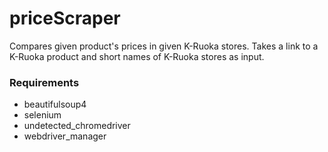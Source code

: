# priceScraper

Compares given product's prices in given K-Ruoka stores.
Takes a link to a K-Ruoka product and short names of K-Ruoka stores as input.

### Requirements
- beautifulsoup4
- selenium
- undetected_chromedriver
- webdriver_manager